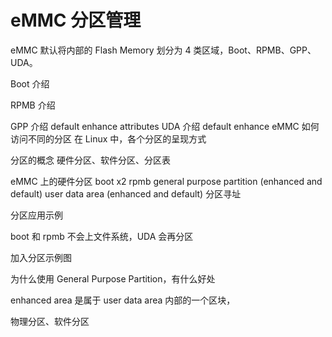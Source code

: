 # eMMC 分区管理

eMMC 默认将内部的 Flash Memory 划分为 4 类区域，Boot、RPMB、GPP、UDA。

Boot 介绍

RPMB 介绍

GPP 介绍
  default
  enhance
  attributes
UDA 介绍
  default
  enhance
eMMC 如何访问不同的分区
在 Linux 中，各个分区的呈现方式


分区的概念
  硬件分区、软件分区、分区表

eMMC 上的硬件分区
  boot x2
  rpmb
  general purpose partition (enhanced and default)
  user data area (enhanced and default)
  分区寻址

分区应用示例
  
  

boot 和 rpmb 不会上文件系统，UDA 会再分区

加入分区示例图

[](http://tjworld.net/attachment/wiki/Android/HTC/Vision/EmmcPartitioning/partitions.png)

为什么使用 General Purpose Partition，有什么好处

enhanced area 是属于 user data area 内部的一个区块，

物理分区、软件分区


[](https://en.wikipedia.org/wiki/Disk_partitioning)
